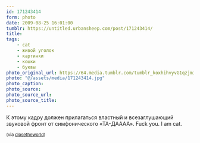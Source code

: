 ```yaml
---
id: 171243414
form: photo
date: 2009-08-25 16:01:00
tumblr: https://untitled.urbansheep.com/post/171243414/
title:
tags:
    - cat
    - живой уголок
    - картинки
    - кошки
    - буквы
photo_original_url: https://64.media.tumblr.com/tumblr_koxhihvyvG1qzjmimo1_1280.jpg
photo: "@/assets/media/171243414.jpg"
photo_caption:
photo_source:
photo_source_url:
photo_source_title:
---
```


<p>К этому кадру должен прилагаться властный и всезаглушающий звуковой фронт от симфонического «ТА-ДАААА». Fuck you. I am cat.</p>

<p><small>(via <a href="http://closetheworld.tumblr.com/post/171211232">closetheworld</a>)</small></p>
